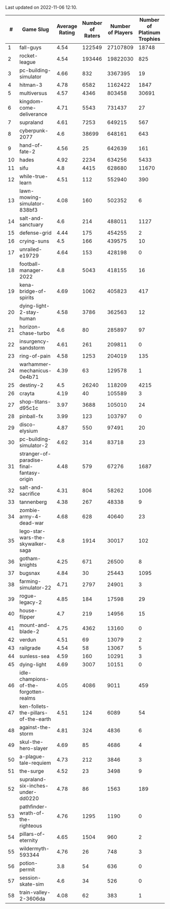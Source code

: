 Last updated on 2022-11-06 12:10.


|#|Game Slug|Average Rating|Number of Raters|Number of Players|Number of Platinum Trophies|Max Rarity (%)|
|---|---|---|---|---|---|---|
|1|fall-guys|4.54|122549|27107809|18748|3|
|2|rocket-league|4.54|193446|19822030|825|75|
|3|pc-building-simulator|4.66|832|3367395|19|48|
|4|hitman-3|4.78|6582|1162422|1847|48|
|5|multiversus|4.57|4346|803458|30691|79|
|6|kingdom-come-deliverance|4.71|5543|731437|27|30|
|7|supraland|4.61|7253|649215|567|99|
|8|cyberpunk-2077|4.6|38699|648161|643|61|
|9|hand-of-fate-2|4.56|25|642639|161|72|
|10|hades|4.92|2234|634256|5433|89|
|11|sifu|4.8|4415|628680|11670|96|
|12|while-true-learn|4.51|112|552940|390|93|
|13|lawn-mowing-simulator-838bf3|4.08|160|502352|6|89|
|14|salt-and-sanctuary|4.6|214|488011|1127|83|
|15|defense-grid|4.44|175|454255|2|80|
|16|crying-suns|4.5|166|439575|10|65|
|17|unrailed-e19729|4.64|153|428198|0|1|
|18|football-manager-2022|4.8|5043|418155|16|49|
|19|kena-bridge-of-spirits|4.69|1062|405823|417|94|
|20|dying-light-2-stay-human|4.58|3786|362563|12|0.8|
|21|horizon-chase-turbo|4.6|80|285897|97|83|
|22|insurgency-sandstorm|4.61|261|209811|0|7|
|23|ring-of-pain|4.58|1253|204019|135|97|
|24|warhammer-mechanicus-0e4b71|4.39|63|129578|1|23|
|25|destiny-2|4.5|26240|118209|4215|96|
|26|crayta|4.19|40|105589|3|23|
|27|shop-titans-d95c1c|3.97|3688|105010|24|98|
|28|pinball-fx|3.99|123|103797|0|86|
|29|disco-elysium|4.87|550|97491|20|28|
|30|pc-building-simulator-2|4.62|314|83718|23|75|
|31|stranger-of-paradise-final-fantasy-origin|4.48|579|67276|1687|98|
|32|salt-and-sacrifice|4.31|804|58262|1006|91|
|33|tannenberg|4.38|267|48338|9|84|
|34|zombie-army-4-dead-war|4.68|628|40640|23|66|
|35|lego-star-wars-the-skywalker-saga|4.8|1914|30017|102|98|
|36|gotham-knights|4.25|671|26500|8|34|
|37|bugsnax|4.84|30|25443|1095|97|
|38|farming-simulator-22|4.71|2797|24901|3|81|
|39|rogue-legacy-2|4.85|184|17598|29|0.2|
|40|house-flipper|4.7|219|14956|15|93|
|41|mount-and-blade-2|4.75|4362|13160|0|25|
|42|verdun|4.51|69|13079|2|71|
|43|railgrade|4.54|58|13067|5|98|
|44|sunless-sea|4.59|160|10291|3|37|
|45|dying-light|4.69|3007|10151|0|96|
|46|idle-champions-of-the-forgotten-realms|4.05|4086|9011|459|3|
|47|ken-follets-the-pillars-of-the-earth|4.51|124|6089|54|52|
|48|against-the-storm|4.81|324|4836|6|12|
|49|skul-the-hero-slayer|4.69|85|4686|4|96|
|50|a-plague-tale-requiem|4.73|212|3846|3|92|
|51|the-surge|4.52|23|3498|9|94|
|52|supraland-six-inches-under-dd0220|4.78|86|1563|189|99|
|53|pathfinder-wrath-of-the-righteous|4.76|1295|1190|0|0.2|
|54|pillars-of-eternity|4.65|1504|960|2|79|
|55|wildermyth-593344|4.76|26|748|3|90|
|56|potion-permit|3.8|54|636|0|98|
|57|session-skate-sim|4.6|34|526|0|23|
|58|train-valley-2-3606da|4.08|62|383|1|88|
